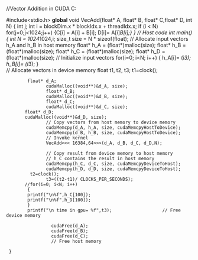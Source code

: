 //Vector Addition in CUDA C:

#include<stdio.h>
 __global__ void VecAdd(float* A, float* B, float* C,float* D, int N)
    {
 		int j;
                int i = blockDim.x * blockIdx.x + threadIdx.x;
                if (i < N)
		for(j=0;j<1024;j++)
	        {C[i] = A[i] + B[i];
		 D[i]= A[i]*B[i];}
    }
               // Host code
int main()
    {
                   int N = 1024*1024,i;
                   size_t size = N * sizeof(float);
                   // Allocate input vectors h_A and h_B in host memory
                   float* h_A = (float*)malloc(size);
                   float* h_B = (float*)malloc(size);
		   float* h_C = (float*)malloc(size);
		   float* h_D = (float*)malloc(size);
                   // Initialize input vectors
                   for(i=0; i<N; i++)
			{
			h_A[i]=  (i*3);
			h_B[i]=  (i*3);
			}	
                   // Allocate vectors in device memory
			float t1, t2, t3;
		   t1=clock();
                                      
			float* d_A;
                   cudaMalloc((void**)&d_A, size);
                   float* d_B;
                   cudaMalloc((void**)&d_B, size);
                   float* d_C;
                   cudaMalloc((void**)&d_C, size);
		   float* d_D;
		   cudaMalloc((void**)&d_D, size);
                   // Copy vectors from host memory to device memory
                   cudaMemcpy(d_A, h_A, size, cudaMemcpyHostToDevice);
                   cudaMemcpy(d_B, h_B, size, cudaMemcpyHostToDevice);
                   // Invoke kernel
                   VecAdd<<< 16384,64>>>(d_A, d_B, d_C, d_D,N);
                  
                   // Copy result from device memory to host memory
                   // h_C contains the result in host memory
                   cudaMemcpy(h_C, d_C, size, cudaMemcpyDeviceToHost);
                   cudaMemcpy(h_D, d_D, size, cudaMemcpyDeviceToHost);
			 t2=clock();
                   t3=((t2-t1)/ CLOCKS_PER_SECONDS);
		   //for(i=0; i<N; i++)
			{
			printf("\n%f",h_C[100]);
			printf("\n%f",h_D[100]);
			}
		    printf("\n time in gpu= %f",t3);                   // Free device memory

                     cudaFree(d_A);
                     cudaFree(d_B);
                     cudaFree(d_C);
                     // Free host memory
                     
     }
